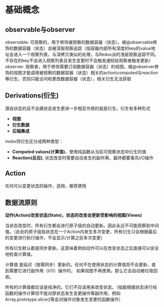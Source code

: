 # 基础概念

## observable与observer

observable: 可观察的，用于修饰被观察的数据容器（状态）。被@observable修饰的数据容器（状态）会被深层观察追踪（指容器内部所有深度的key的value地址会进入一个观察列表，与深拷贝类似的处理，与Redux派的浅层观察追踪不同。不存在的key不会进入观察列表且发生变更时不会触发通知给观察者触发更新）
observer: 观察者，用于修饰需要订阅数据容器（状态）的视图。被@observer修饰的视图才能调用被观察的数据容器（状态）相关的action\computed与reaction等衍生，否则只能访问和更改数据容器（状态），相关衍生无法获取

## Derivations(衍生)

源自状态的且不会跟状态发生更进一步相互作用的就是衍生。衍生有多种形式
* **视图**
* **衍生数据**
* **后端集成**

mobx将衍生区分成两种类型：
* **Computed values(计算值)**，使用纯函数从当前可观察状态中衍生的值
* **Reaction(反应)**, 状态改变时需要自动发生的副作用，最终都要事先I/O操作

## Action

任何可以变更状态的操作，选用，推荐使用

## 数据流原则

**动作(Action)改变状态(State)，状态的改变会更新受影响的视图(Views)**

当状态改变时，所有衍生都会进行原子级的自动更新。因此永远不可能观察到中间值。（此处的原子级指状态在一个Action内发生多次变更，所有衍生只会根据最后的变更进行执行操作，不会显示/计算之前多次变更）

所有衍生默认都是同步更新。这意味着例如动作可以在改变状态之后直接可以安全地检查计算值。

计算值 是延迟（按需同步）更新的。任何不在使用状态的计算值将不会更新，直到需要它进行副作用（I/O）操作时。 如果视图不再使用，那么它会自动被垃圾回收。

所有的计算值都应该是纯净的。它们不应该用来改变状态。（指能根据状态进行纯函数的操作计算但不能对原状态发生变更操作等副作用，例如Array.prototype.slice()等会对操作对象发生变更的函数操作）